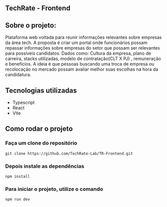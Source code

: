 ## TechRate - Frontend

## Sobre o projeto:

Plataforma web voltada para reunir informações relevantes sobre empresas da área tech. A proposta é criar um portal onde funcionários possam  repassar informações sobre empresas do setor que possam ser relevantes para possíveis candidatos. Dados como: Cultura da empresa, plano de carreira, stacks utilizadas, modelo de contratação(CLT X PJ) , remuneração e benefícios. A ideia é que pessoas buscando uma troca de empresa ou recolocação no mercado possam avaliar melhor suas escolhas na hora da candidatura.

## Tecnologias utilizadas

- Typescript
- React
- Vite

## Como rodar o projeto

### Faça um clone do repositório

`git clone https://github.com/TechRate-Lab/TR-Frontend.git`

### Depois instale as dependências

`npm install`

### Para iniciar o projeto, utilize o comando

`npm run dev`

